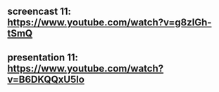 ## screencast 11: https://www.youtube.com/watch?v=g8zlGh-tSmQ
## presentation 11: https://www.youtube.com/watch?v=B6DKQQxU5lo
